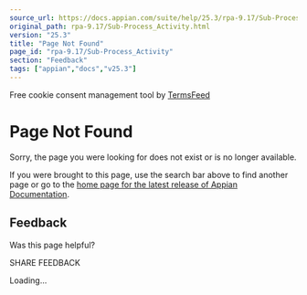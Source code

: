 ```yaml
---
source_url: https://docs.appian.com/suite/help/25.3/rpa-9.17/Sub-Process_Activity.html
original_path: rpa-9.17/Sub-Process_Activity.html
version: "25.3"
title: "Page Not Found"
page_id: "rpa-9.17/Sub-Process_Activity"
section: "Feedback"
tags: ["appian","docs","v25.3"]
---
```



Free cookie consent management tool by [TermsFeed](https://www.termsfeed.com/)

# Page Not Found

Sorry, the page you were looking for does not exist or is no longer available.

If you were brought to this page, use the search bar above to find another page or go to the [home page for the latest release of Appian Documentation](https://docs.appian.com/suite/help/latest/).

## Feedback

Was this page helpful?

SHARE FEEDBACK

Loading...